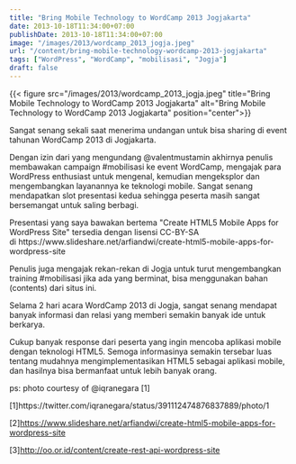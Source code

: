 ```yaml
---
title: "Bring Mobile Technology to WordCamp 2013 Jogjakarta"
date: 2013-10-18T11:34:00+07:00
publishDate: 2013-10-18T11:34:00+07:00
image: "/images/2013/wordcamp_2013_jogja.jpeg"
url: "/content/bring-mobile-technology-wordcamp-2013-jogjakarta"
tags: ["WordPress", "WordCamp", "mobilisasi", "Jogja"]
draft: false
---
```


{{< figure src="/images/2013/wordcamp_2013_jogja.jpeg" title="Bring Mobile Technology to WordCamp 2013 Jogjakarta" alt="Bring Mobile Technology to WordCamp 2013 Jogjakarta" position="center">}}



<p>Sangat senang sekali saat menerima undangan untuk bisa sharing di event tahunan WordCamp 2013 di Jogjakarta.</p>


<p>Dengan izin dari yang mengundang @valentmustamin akhirnya penulis membawakan campaign #mobilisasi ke event WordCamp, mengajak para WordPress enthusiast untuk mengenal, kemudian mengeksplor dan mengembangkan layanannya ke teknologi mobile. Sangat senang mendapatkan slot presentasi kedua sehingga peserta masih sangat bersemangat untuk saling berbagi.</p>


<p>Presentasi yang saya bawakan bertema "Create HTML5 Mobile Apps for WordPress Site" tersedia dengan lisensi CC-BY-SA di&nbsp;https://www.slideshare.net/arfiandwi/create-html5-mobile-apps-for-wordpress-site</p>


<p>Penulis juga mengajak rekan-rekan di Jogja untuk turut mengembangkan training #mobilisasi jika ada yang berminat, bisa menggunakan bahan (contents) dari situs ini.</p>


<p>Selama 2 hari acara WordCamp 2013 di Jogja, sangat senang mendapat banyak informasi dan relasi yang memberi semakin banyak ide untuk berkarya.</p>


<p>Cukup banyak response dari peserta yang ingin mencoba aplikasi mobile dengan teknologi HTML5. Semoga informasinya semakin tersebar luas tentang mudahnya mengimplementasikan HTML5 sebagai aplikasi mobile, dan hasilnya bisa bermanfaat untuk lebih banyak orang.</p>


<p>ps: photo courtesy of @iqranegara [1]</p>


<p>[1]https://twitter.com/iqranegara/status/391112474876837889/photo/1<br />

[2]https://www.slideshare.net/arfiandwi/create-html5-mobile-apps-for-wordpress-site<br />

[3]http://oo.or.id/content/create-rest-api-wordpress-site</p>